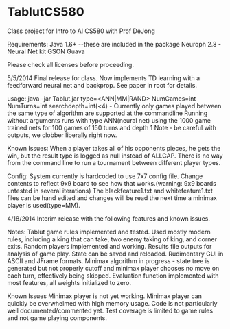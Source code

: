 TablutCS580
===========
Class project for Intro to AI CS580 with Prof DeJong

Requirements:
Java 1.6+
--these are included in the package
Neuroph 2.8 - Neural Net kit
GSON
Guava

Please check all licenses before proceeding. 

5/5/2014
Final release for class. Now implements TD learning with a feedforward neural net and backprop. See paper in root for details. 

usage:
java -jar Tablut.jar type=<ANN|MM|RAND> NumGames=int NumTurns=int searchdepth=int(<4) - 
Currently only games played between the same type of algorithm are supported at the commandline
Running without arguments runs with type ANN(neural net) using the 1000 game trained nets for 100 games of 150 turns and depth 1
Note - be careful with outputs, we clobber liberally right now.

Known Issues:
When a player takes all of his opponents pieces, he gets the win, but the result type is logged as null instead of ALLCAP. 
There is no way from the command line to run a tournament between different player types. 

Config:
System currently is hardcoded to use 7x7 config file. Change contents to reflect 9x9 board to see how that works.(warning: 9x9 boards untested in several iterations)
The blackfeature1.txt and whitefeature1.txt files can be hand edited and changes will be read the next time a minimax player is used(type=MM). 


4/18/2014
Interim release with the following features and known issues. 

Notes:
Tablut game rules implemented and tested. Used mostly modern rules, including a king that can take, two enemy taking of king, and corner exits. 
Random players implemented and working. 
Results file outputs for analysis of game play. 
State can be saved and reloaded. 
Rudimentary GUI in ASCII and JFrame formats. 
Minimax algorithm in progress - state tree is generated but not properly cutoff and minimax player chooses no move on each turn, effectively being skipped. 
Evaluation function implemented with most features, all weights initialized to zero. 

Known Issues
Minimax player is not yet working. 
Minimax player can quickly be overwhelmed with high memory usage. 
Code is not particularly well documented/commented yet. 
Test coverage is limited to game rules and not game playing components. 